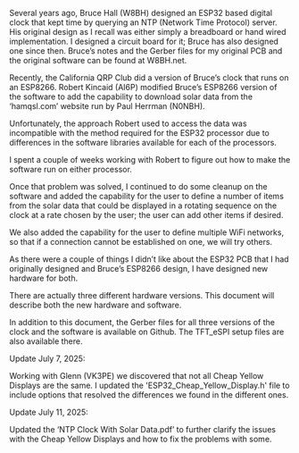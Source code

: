 Several years ago, Bruce Hall (W8BH) designed an ESP32 based digital clock that kept time by querying an NTP (Network Time Protocol) server. His original design as I recall was either simply a breadboard or hand wired implementation. I designed a circuit board for it; Bruce has also designed one since then. Bruce’s notes and the Gerber files for my original PCB and the original software can be found at W8BH.net.

Recently, the California QRP Club did a version of Bruce’s clock that runs on an ESP8266. Robert Kincaid (AI6P) modified Bruce’s ESP8266 version of the software to add the capability to download solar data from the ‘hamqsl.com’ website run by Paul Herrman (N0NBH).

Unfortunately, the approach Robert used to access the data was incompatible with the method required for the ESP32 processor due to differences in the software libraries available for each of the processors.

I spent a couple of weeks working with Robert to figure out how to make the software run on either processor.

Once that problem was solved, I continued to do some cleanup on the software and added the capability for the user to define a number of items from the solar data that could be displayed in a rotating sequence on the clock at a rate chosen by the user; the user can add other items if desired.

We also added the capability for the user to define multiple WiFi networks, so that if a connection cannot be established on one, we will try others.

As there were a couple of things I didn’t like about the ESP32 PCB that I had originally designed and Bruce’s ESP8266 design, I have designed new hardware for both.

There are actually three different hardware versions. This document will describe both the new hardware and software.

In addition to this document, the Gerber files for all three versions of the clock and the software is available on Github. The TFT_eSPI setup files are also available there.


Update July 7, 2025:

Working with Glenn (VK3PE) we discovered that not all Cheap Yellow Displays are the same. I updated the 'ESP32_Cheap_Yellow_Display.h' file to include options that resolved the differences we found in the different ones.


Update July 11, 2025:

Updated the ‘NTP Clock With Solar Data.pdf’ to further clarify the issues with the Cheap Yellow Displays and how to fix the problems with some.
